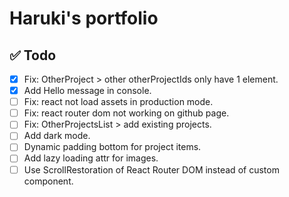# Haruki's portfolio

## ✅ Todo

- [x] Fix: OtherProject > other otherProjectIds only have 1 element.
- [x] Add Hello message in console.
- [ ] Fix: react not load assets in production mode.
- [ ] Fix: react router dom not working on github page.
- [ ] Fix: OtherProjectsList > add existing projects.
- [ ] Add dark mode.
- [ ] Dynamic padding bottom for project items.
- [ ] Add lazy loading attr for images.
- [ ] Use ScrollRestoration of React Router DOM instead of custom component.

